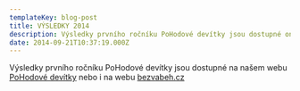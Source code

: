 ```yaml
---
templateKey: blog-post
title: VÝSLEDKY 2014
description: Výsledky prvního ročníku PoHodové devítky jsou dostupné online
date: 2014-09-21T10:37:19.000Z
---
```


Výsledky prvního ročníku PoHodové devítky jsou dostupné na našem webu [PoHodové devítky](https://www.pohodovadevitka.cz/vysledky/2014) nebo i na webu [bezvabeh.cz](http://www.bezvabeh.cz/zavod/3675-pohodova-devitka)

